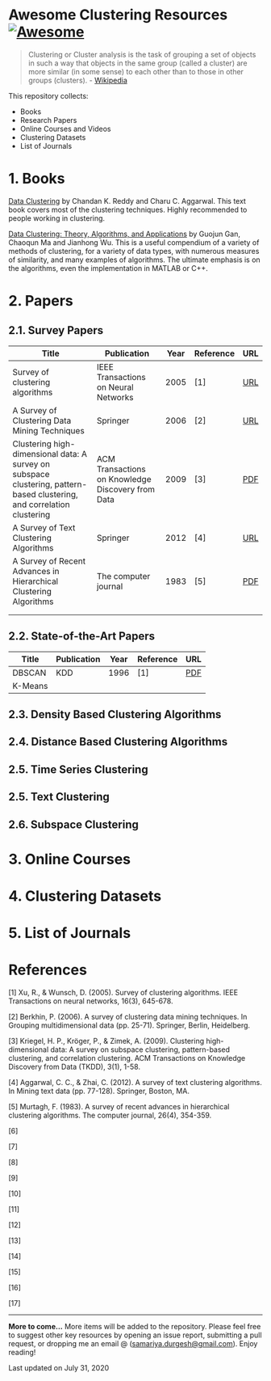 # Awesome Clustering Resources [![Awesome](https://cdn.rawgit.com/sindresorhus/awesome/d7305f38d29fed78fa85652e3a63e154dd8e8829/media/badge.svg)](https://github.com/sindresorhus/awesome)

> Clustering or Cluster analysis is the task of grouping a set of objects in such a way that objects in the same group (called a cluster) are more similar (in some sense) to each other than to those in other groups (clusters). - [Wikipedia](https://en.wikipedia.org/wiki/Cluster_analysis)

This repository collects:

- Books 
- Research Papers
- Online Courses and Videos
- Clustering Datasets
- List of Journals

# 1. Books

[Data Clustering](https://books.google.co.in/books/about/Data_Clustering.html?id=edl7AAAAQBAJ&source=kp_book_description&redir_esc=y) by Chandan K. Reddy and Charu C. Aggarwal. This text book covers most of the clustering techniques. Highly recommended to people working in clustering.

[Data Clustering: Theory, Algorithms, and Applications](https://books.google.co.in/books?hl=en&lr=&id=ZXLSVPN1X1sC&oi=fnd&pg=PR1&dq=Data+Clustering:+Theory,+Algorithms,+and+Applications&ots=lqfjO2h01X&sig=ZFUNpMOUJJN5yFt8saOgfMXcqfY#v=onepage&q=Data%20Clustering%3A%20Theory%2C%20Algorithms%2C%20and%20Applications&f=false) by Guojun Gan, Chaoqun Ma and Jianhong Wu. This is a useful compendium of a variety of methods of clustering, for a variety of data types, with numerous measures of similarity, and many examples of algorithms. The ultimate emphasis is on the algorithms, even the implementation in MATLAB or C++.

# 2. Papers

## 2.1. Survey Papers

| Title | Publication | Year | Reference | URL |
|------|------------|----|--|---|
| Survey of clustering algorithms | IEEE Transactions on Neural Networks | 2005 | [1] | [URL](https://ieeexplore.ieee.org/abstract/document/1427769) |
| A Survey of Clustering Data Mining Techniques | Springer | 2006 | [2] |[URL](https://link.springer.com/chapter/10.1007/3-540-28349-8_2) |
| Clustering high-dimensional data: A survey on subspace clustering, pattern-based clustering, and correlation clustering | ACM Transactions on Knowledge Discovery from Data | 2009 | [3] | [PDF](https://dl.acm.org/doi/pdf/10.1145/1497577.1497578) |
| A Survey of Text Clustering Algorithms | Springer | 2012 | [4] |[URL](https://link.springer.com/chapter/10.1007/978-1-4614-3223-4_4)
| A Survey of Recent Advances in Hierarchical Clustering Algorithms | The computer journal | 1983 | [5] | [PDF](https://watermark.silverchair.com/26-4-354.pdf?token=AQECAHi208BE49Ooan9kkhW_Ercy7Dm3ZL_9Cf3qfKAc485ysgAAAngwggJ0BgkqhkiG9w0BBwagggJlMIICYQIBADCCAloGCSqGSIb3DQEHATAeBglghkgBZQMEAS4wEQQMYRDNq0J2mfmv0_6rAgEQgIICK5Vg9F5NsjSrqYWR0aL9vNztqj8J375zjs2os7QoH_2mMmMqJsUFoGgaPHcUgaQKMmTUZlSVATCicrBAsEWsoNZvNC6ZiQLHkNPh8khrKLCdpmGIq8tCf4tkjxA_ZQF7CXKlzPEBmwbQn9dYd0UBNI0xeKakL01tOSBYLBSY51_f8mBgC7asQ-4qZKaCAtgk3UVpoOHDxRvn4_8oXErsyy-NuXnvRirPcZ5CjOxk39TzCYL5HyFLRiVRQkwLdqf1qmnr2BrUeNTpQonuDKHVBz12O5pbAXsm7IeakA3bgO_FV7XZNkQbzWfL145FlhK3gjyDoSdWDjlWVes8Xr3DAceTyBfEbY63iONmCyJRoiFex6R63Ty9tYRacCUHaHb8xa32ew__qHxNu3IvnoBHm-OCSi9lOj-2rwa1ZtGQjRY3eqOHBa6lKJAV5jJ4fxRTdu-boJwIeAL04uaNZBasCUZ8AFGjlZZKjgKUMfUjqAATguLKTrbMvVj530Y95wK7BzlPDbK689mTtw5E4nc1sC1mUPGPC5yqOoNo_1MIDp2wrIRA2MrAkexus3i3ArgH_FhyZ7DMYauL4-ombm08zkuA1xawXUYClm0cCukoHw3o9Jncx4JskRBDph0BFCnKXt14aCV7dHuXomyxoBFERRpPS4cI2ZPECynvxhGIj4SFXgqLWD_7ZdIgLSji3nHOF_RbWWWnqNUGujG5Xbl_YpwNp8X9G0AzUJEhIA)
|  | | | |
| | | | |

## 2.2. State-of-the-Art Papers
| Title | Publication | Year | Reference | URL |
|------|------------|----|--|---|
| DBSCAN | KDD | 1996 | [1] | [PDF](https://www.aaai.org/Papers/KDD/1996/KDD96-037.pdf)
| K-Means | 

## 2.3. Density Based Clustering Algorithms

## 2.4. Distance Based Clustering Algorithms

## 2.5. Time Series Clustering

## 2.5. Text Clustering

## 2.6. Subspace Clustering

# 3. Online Courses

# 4. Clustering Datasets

# 5. List of Journals


# References


[1] Xu, R., & Wunsch, D. (2005). Survey of clustering algorithms. IEEE Transactions on neural networks, 16(3), 645-678.

[2] Berkhin, P. (2006). A survey of clustering data mining techniques. In Grouping multidimensional data (pp. 25-71). Springer, Berlin, Heidelberg.

[3] Kriegel, H. P., Kröger, P., & Zimek, A. (2009). Clustering high-dimensional data: A survey on subspace clustering, pattern-based clustering, and correlation clustering. ACM Transactions on Knowledge Discovery from Data (TKDD), 3(1), 1-58.

[4] Aggarwal, C. C., & Zhai, C. (2012). A survey of text clustering algorithms. In Mining text data (pp. 77-128). Springer, Boston, MA.

[5] Murtagh, F. (1983). A survey of recent advances in hierarchical clustering algorithms. The computer journal, 26(4), 354-359.

[6]

[7]

[8]

[9]

[10]

[11]

[12]

[13]

[14]

[15]

[16]

[17]


----
**More to come...**
More items will be added to the repository. Please feel free to suggest other key resources by opening an issue report, submitting a pull request, or dropping me an email @ (samariya.durgesh@gmail.com). Enjoy reading!

Last updated on July 31, 2020

